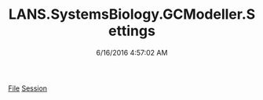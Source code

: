 ﻿---
title: LANS.SystemsBiology.GCModeller.Settings
date: 6/16/2016 4:57:02 AM
---

[File](T-LANS.SystemsBiology.GCModeller.Settings.File.html)
[Session](T-LANS.SystemsBiology.GCModeller.Settings.Session.html)
